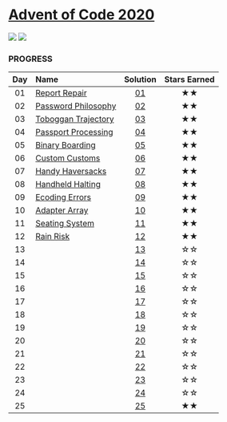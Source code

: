 # [Advent of Code 2020](https://adventofcode.com/2020)

![](https://img.shields.io/badge/day%20-12-blue)
![](https://img.shields.io/badge/stars%20⭐-24-yellow)

### PROGRESS

| Day | Name                                                       | Solution | Stars Earned |
|:--:|:-----------------------------------------------------------|:--------:|:------------:|
| 01 | [Report Repair](https://adventofcode.com/2020/day/1)       | [01](01) |      ★★      |
| 02 | [Password Philosophy](https://adventofcode.com/2020/day/2) | [02](02) |      ★★      |
| 03 | [Toboggan Trajectory](https://adventofcode.com/2020/day/3) | [03](03) |      ★★      |
| 04 | [Passport Processing](https://adventofcode.com/2020/day/4) | [04](04) |      ★★      |
| 05 | [Binary Boarding](https://adventofcode.com/2020/day/5)     | [05](05) |      ★★      |
| 06 | [Custom Customs](https://adventofcode.com/2020/day/6)      | [06](06) |      ★★      |
| 07 | [Handy Haversacks](https://adventofcode.com/2020/day/7)    | [07](07) |      ★★      |
| 08 | [Handheld Halting](https://adventofcode.com/2020/day/8)    | [08](08) |      ★★      |
| 09 | [Ecoding Errors](https://adventofcode.com/2020/day/9)      | [09](09) |      ★★      |
| 10 | [Adapter Array](https://adventofcode.com/2020/day/10)      | [10](10) |      ★★      |
| 11 | [Seating System](https://adventofcode.com/2020/day/11)     | [11](11) |      ★★      |
| 12 | [Rain Risk](https://adventofcode.com/2020/day/12)          | [12](12) |      ★★      |
| 13 |                                                            | [13](13) |      ☆☆      |
| 14 |                                                            | [14](14) |      ☆☆      |
| 15 |                                                            | [15](15) |      ☆☆      |
| 16 |                                                            | [16](16) |      ☆☆      |
| 17 |                                                            | [17](17) |      ☆☆      |
| 18 |                                                            | [18](18) |      ☆☆      |
| 19 |                                                            | [19](19) |      ☆☆      |
| 20 |                                                            | [20](20) |      ☆☆      |
| 21 |                                                            | [21](21) |      ☆☆      |
| 22 |                                                            | [22](22) |      ☆☆      |
| 23 |                                                            | [23](23) |      ☆☆      |
| 24 |                                                            | [24](24) |      ☆☆      |
| 25 |                                                            | [25](25) |      ★★      |
>>>>>>>
